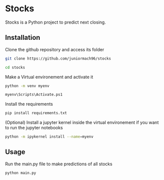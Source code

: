 # Stocks

Stocks is a Python project to predict next closing.

## Installation

Clone the github repository and access its folder

```bash
git clone https://github.com/juniormach96/stocks
```
```bash
cd stocks
```

Make a Virtual environement and activate it
```bash
python -m venv myenv
```
```bash
myenv\Scripts\Activate.ps1
```

Install the requirements
```bash
pip install requirements.txt
```

(Optional) Install a jupyter kernel inside the virtual environement if you want to run the jupyter notebooks
```bash
python -m ipykernel install --name=myenv
```
## Usage

Run the main.py file to make predictions of all stocks
```bash
python main.py
```
